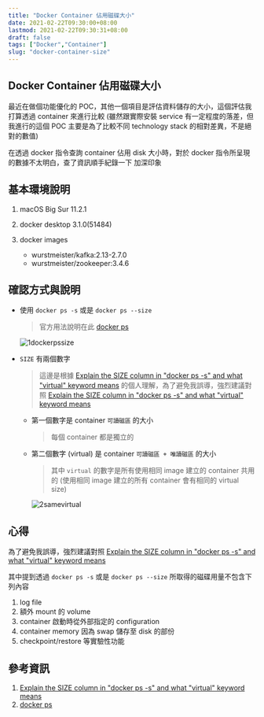 ```yaml
---
title: "Docker Container 佔用磁碟大小"
date: 2021-02-22T09:30:00+08:00
lastmod: 2021-02-22T09:30:31+08:00
draft: false
tags: ["Docker","Container"]
slug: "docker-container-size"
---
```


## Docker Container 佔用磁碟大小

最近在做個功能優化的 POC，其他一個項目是評估資料儲存的大小，這個評估我打算透過 container 來進行比較 (雖然跟實際安裝 service 有一定程度的落差，但我進行的這個 POC 主要是為了比較不同 technology stack 的相對差異，不是絕對的數值)

在透過 docker 指令查詢 container 佔用 disk 大小時，對於 docker 指令所呈現的數據不太明白，查了資訊順手紀錄一下  加深印象

## 基本環境說明

1. macOS Big Sur 11.2.1
2. docker desktop 3.1.0(51484)
3. docker images

    - wurstmeister/kafka:2.13-2.7.0
    - wurstmeister/zookeeper:3.4.6

## 確認方式與說明

- 使用 `docker ps -s` 或是 `docker ps --size`

    > 官方用法說明在此 [docker ps](https://docs.docker.com/engine/reference/commandline/ps/)

    ![1dockerpssize](https://user-images.githubusercontent.com/3851540/108661974-2ff97d80-7508-11eb-938a-9aeed80c6cfc.png)

- `SIZE` 有兩個數字

    > 這邊是根據 [Explain the SIZE column in "docker ps -s" and what "virtual" keyword means](https://github.com/docker/docker.github.io/issues/1520#issuecomment-305179362) 的個人理解，為了避免我誤導，強烈建議對照 [Explain the SIZE column in "docker ps -s" and what "virtual" keyword means](https://github.com/docker/docker.github.io/issues/1520#issuecomment-305179362)

    - 第一個數字是 container `可讀磁區` 的大小
    
        > 每個 container 都是獨立的
    
    - 第二個數字 (virtual) 是 container `可讀磁區 + 唯讀磁區` 的大小

        > 其中 `virtual` 的數字是所有使用相同 image 建立的 container 共用的 (使用相同 image 建立的所有 container 會有相同的 virtual size)

        ![2samevirtual](https://user-images.githubusercontent.com/3851540/108662202-c9c12a80-7508-11eb-9fe7-ac8e404f1812.png)

## 心得

為了避免我誤導，強烈建議對照 [Explain the SIZE column in "docker ps -s" and what "virtual" keyword means](https://github.com/docker/docker.github.io/issues/1520#issuecomment-305179362)

其中提到透過 `docker ps -s` 或是 `docker ps --size` 所取得的磁碟用量不包含下列內容

1. log file
2. 額外 mount 的 volume
3. container 啟動時從外部指定的 configuration
4. container memory 因為 swap 儲存至 disk 的部份
5. checkpoint/restore 等實驗性功能

## 參考資訊

1. [Explain the SIZE column in "docker ps -s" and what "virtual" keyword means](https://github.com/docker/docker.github.io/issues/1520#issuecomment-305179362)
2. [docker ps](https://docs.docker.com/engine/reference/commandline/ps/)

